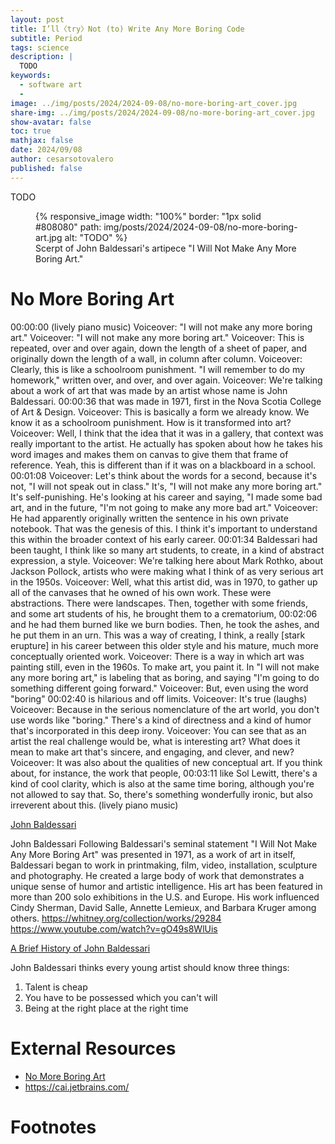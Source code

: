 ```yaml
---
layout: post
title: I’ll〈try〉Not (to) Write Any More Boring Code
subtitle: Period
tags: science
description: |
  TODO
keywords:
  - software art
  - 
image: ../img/posts/2024/2024-09-08/no-more-boring-art_cover.jpg
share-img: ../img/posts/2024/2024-09-08/no-more-boring-art_cover.jpg
show-avatar: false
toc: true
mathjax: false
date: 2024/09/08
author: cesarsotovalero
published: false
---
```


TODO

<figure class="jb_picture">
  {% responsive_image width: "100%" border: "1px solid #808080" path: img/posts/2024/2024-09-08/no-more-boring-art.jpg alt: "TODO" %}
  <figcaption class="stroke"> 
   Scerpt of John Baldessari's artipece "I Will Not Make Any More Boring Art."
  </figcaption>
</figure>

# No More Boring Art

00:00:00 (lively piano music) Voiceover: "I will not make any more boring art." Voiceover: "I will not make any more boring art." Voiceover: This is repeated, over and over again, down the length of a sheet of paper, and originally down the length of a wall, in column after column. Voiceover: Clearly, this is like a schoolroom punishment. "I will remember to do my homework," written over, and over, and over again. Voiceover: We're talking about a work of art that was made by an artist whose name is John Baldessari.
00:00:36 that was made in 1971, first in the Nova Scotia College of Art & Design. Voiceover: This is basically a form we already know. We know it as a schoolroom punishment. How is it transformed into art? Voiceover: Well, I think that the idea that it was in a gallery, that context was really important to the artist. He actually has spoken about how he takes his word images and makes them on canvas to give them that frame of reference. Yeah, this is different than if it was on a blackboard in a school.
00:01:08 Voiceover: Let's think about the words for a second, because it's not, "I will not speak out in class." It's, "I will not make any more boring art." It's self-punishing. He's looking at his career and saying, "I made some bad art, and in the future, "I'm not going to make any more bad art." Voiceover: He had apparently originally written the sentence in his own private notebook. That was the genesis of this. I think it's important to understand this within the broader context of his early career.
00:01:34 Baldessari had been taught, I think like so many art students, to create, in a kind of abstract expression, a style. Voiceover: We're talking here about Mark Rothko, about Jackson Pollock, artists who were making what I think of as very serious art in the 1950s. Voiceover: Well, what this artist did, was in 1970, to gather up all of the canvases that he owned of his own work. These were abstractions. There were landscapes. Then, together with some friends, and some art students of his, he brought them to a crematorium,
00:02:06 and he had them burned like we burn bodies. Then, he took the ashes, and he put them in an urn. This was a way of creating, I think, a really [stark erupture] in his career between this older style and his mature, much more conceptually oriented work. Voiceover: There is a way in which art was painting still, even in the 1960s. To make art, you paint it. In "I will not make any more boring art," is labeling that as boring, and saying "I'm going to do something different going forward." Voiceover: But, even using the word "boring"
00:02:40 is hilarious and off limits. Voiceover: It's true (laughs) Voiceover: Because in the serious nomenclature of the art world, you don't use words like "boring." There's a kind of directness and a kind of humor that's incorporated in this deep irony. Voiceover: You can see that as an artist the real challenge would be, what is interesting art? What does it mean to make art that's sincere, and engaging, and clever, and new? Voiceover: It was also about the qualities of new conceptual art. If you think about, for instance, the work that people,
00:03:11 like Sol Lewitt, there's a kind of cool clarity, which is also at the same time boring, although you're not allowed to say that. So, there's something wonderfully ironic, but also irreverent about this. (lively piano music)

[John Baldessari](https://en.wikipedia.org/wiki/John_Baldessari)

John Baldessari
Following Baldessari's seminal statement "I Will Not Make Any More Boring Art" was presented in 1971, as a work of art in itself, Baldessari began to work in printmaking, film, video, installation, sculpture and photography. He created a large body of work that demonstrates a unique sense of humor and artistic intelligence. His art has been featured in more than 200 solo exhibitions in the U.S. and Europe. His work influenced Cindy Sherman, David Salle, Annette Lemieux, and Barbara Kruger among others.
https://whitney.org/collection/works/29284
https://www.youtube.com/watch?v=gO49s8WlUis

[A Brief History of John Baldessari](https://youtu.be/eU7V4GyEuXA?si=1YbMcEQnkOR7I7Me)

John Baldessari thinks every young artist should know three things:
1. Talent is cheap
2. You have to be possessed which you can't will
3. Being at the right place at the right time

# External Resources

- [No More Boring Art](https://www.newyorker.com/magazine/2010/10/18/no-more-boring-art)
- https://cai.jetbrains.com/

# Footnotes
